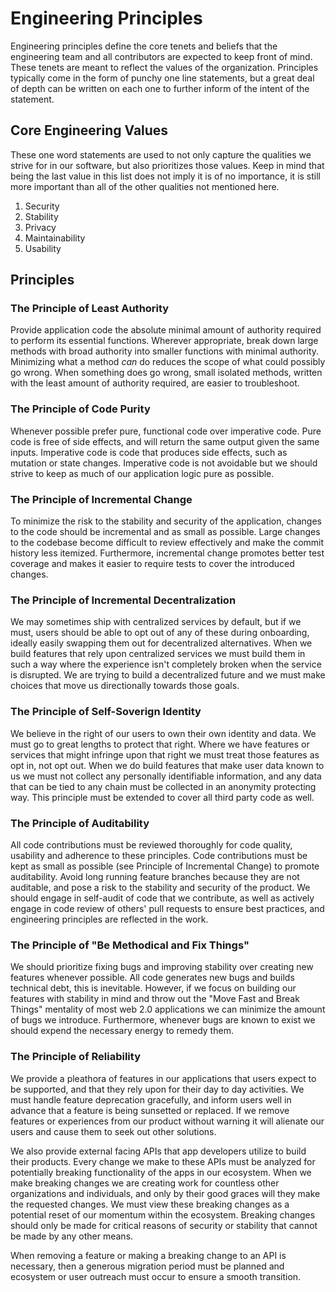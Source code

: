 # Engineering Principles
Engineering principles define the core tenets and beliefs that the engineering team and all contributors are expected to keep front of mind. These tenets are meant to reflect the values of the organization. Principles typically come in the form of punchy one line statements, but a great deal of depth can be written on each one to further inform of the intent of the statement.

## Core Engineering Values
These one word statements are used to not only capture the qualities we strive for in our software, but also prioritizes those values. Keep in mind that being the last value in this list does not imply it is of no importance, it is still more important than all of the other qualities not mentioned here. 
1. Security
2. Stability
3. Privacy
4. Maintainability
5. Usability


## Principles
### The Principle of Least Authority

Provide application code the absolute minimal amount of authority required to perform its essential functions. Wherever appropriate, break down large methods with broad authority into smaller functions with minimal authority. Minimizing what a method *can* do reduces the scope of what could possibly go wrong. When something does go wrong, small isolated methods, written with the least amount of authority required, are easier to troubleshoot.

### The Principle of Code Purity

Whenever possible prefer pure, functional code over imperative code. Pure code is free of side effects, and will return the same output given the same inputs. Imperative code is code that produces side effects, such as mutation or state changes. Imperative code is not avoidable but we should strive to keep as much of our application logic pure as possible. 


### The Principle of Incremental Change

To minimize the risk to the stability and security of the application, changes to the code should be incremental and as small as possible. Large changes to the codebase become difficult to review effectively and make the commit history less itemized. Furthermore, incremental change promotes better test coverage and makes it easier to require tests to cover the introduced changes.

### The Principle of Incremental Decentralization

We may sometimes ship with centralized services by default, but if we must, users should be able to opt out of any of these during onboarding, ideally easily swapping them out for decentralized alternatives. When we build features that rely upon centralized services we must build them in such a way where the experience isn't completely broken when the service is disrupted. We are trying to build a decentralized future and we must make choices that move us directionally towards those goals.

### The Principle of Self-Soverign Identity

We believe in the right of our users to own their own identity and data. We must go to great lengths to protect that right. Where we have features or services that might infringe upon that right we must treat those features as opt in, not opt out. When we do build features that make user data known to us we must not collect any personally identifiable information, and any data that can be tied to any chain must be collected in an anonymity protecting way. This principle must be extended to cover all third party code as well.

### The Principle of Auditability

All code contributions must be reviewed thoroughly for code quality, usability and adherence to these principles. Code contributions must be kept as small as possible (see Principle of Incremental Change) to promote auditability. Avoid long running feature branches because they are not auditable, and pose a risk to the stability and security of the product. We should engage in self-audit of code that we contribute, as well as actively engage in code review of others' pull requests to ensure best practices, and engineering principles are reflected in the work.


### The Principle of "Be Methodical and Fix Things"

We should prioritize fixing bugs and improving stability over creating new features whenever possible. All code generates new bugs and builds technical debt, this is inevitable. However, if we focus on building our features with stability in mind and throw out the "Move Fast and Break Things" mentality of most web 2.0 applications we can minimize the amount of bugs we introduce. Furthermore, whenever bugs are known to exist we should expend the necessary energy to remedy them. 

### The Principle of Reliability

We provide a pleathora of features in our applications that users expect to be supported, and that they rely upon for their day to day activities. We must handle feature deprecation gracefully, and inform users well in advance that a feature is being sunsetted or replaced. If we remove features or experiences from our product without warning it will alienate our users and cause them to seek out other solutions. 

We also provide external facing APIs that app developers utilize to build their products. Every change we make to these APIs must be analyzed for potentially breaking functionality of the apps in our ecosystem. When we make breaking changes we are creating work for countless other organizations and individuals, and only by their good graces will they make the requested changes. We must view these breaking changes as a potential reset of our momentum within the ecosystem. Breaking changes should only be made for critical reasons of security or stability that cannot be made by any other means.

When removing a feature or making a breaking change to an API is necessary, then a generous migration period must be planned and ecosystem or user outreach must occur to ensure a smooth transition.
